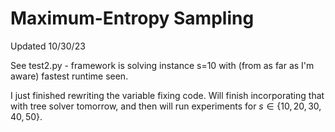 # Maximum-Entropy Sampling

Updated 10/30/23

See test2.py - framework is solving instance s=10 with (from as far as I'm aware) fastest runtime seen. 

I just finished rewriting the variable fixing code. Will finish incorporating that with tree solver tomorrow, and then will run experiments for $s \in \{10, 20, 30, 40, 50\}$.